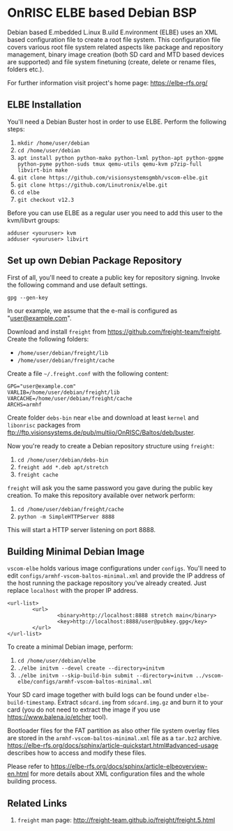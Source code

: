 OnRISC ELBE based Debian BSP
============================

Debian based E.mbedded L.inux B.uild E.nvironment (ELBE) uses an XML based
configuration file to create a root file system. This configuration file covers
various root file system related aspects like package and repository
management, binary image creation (both SD card and MTD based devices are
supported) and file system finetuning (create, delete or rename files, folders
etc.).

For further information visit project's home page: https://elbe-rfs.org/

ELBE Installation
-----------------

You'll need a Debian Buster host in order to use ELBE. Perform the following steps:

1. `mkdir /home/user/debian`
2. `cd /home/user/debian`
3. `apt install python python-mako python-lxml python-apt python-gpgme python-pyme python-suds tmux qemu-utils qemu-kvm p7zip-full libvirt-bin make`
4. `git clone https://github.com/visionsystemsgmbh/vscom-elbe.git`
5. `git clone https://github.com/Linutronix/elbe.git`
6. `cd elbe`
7. `git checkout v12.3`

Before you can use ELBE as a regular user you need to add this user to the
kvm/libvrt groups:

    adduser <youruser> kvm
    adduser <youruser> libvirt

Set up own Debian Package Repository
-----------------------------------

First of all, you'll need to create a public key for repository signing. Invoke
the following command and use default settings.

    gpg --gen-key

In our example, we assume that the e-mail is configured as "user@example.com".

Download and install `freight` from https://github.com/freight-team/freight.
Create the following folders:

* `/home/user/debian/freight/lib`
* `/home/user/debian/freight/cache`

Create a file `~/.freight.conf` with the following content:

    GPG="user@example.com"
    VARLIB=/home/user/debian/freight/lib
    VARCACHE=/home/user/debian/freight/cache
    ARCHS=armhf

Create folder `debs-bin` near `elbe` and download at least `kernel` and
`libonrisc` packages from
ftp://ftp.visionsystems.de/pub/multiio/OnRISC/Baltos/deb/buster.

Now you're ready to create a Debian repository structure using `freight`:

1. `cd /home/user/debian/debs-bin`
2. `freight add *.deb apt/stretch`
3. `freight cache`

`freight` will ask you the same password you gave during the public key
creation. To make this repository available over network perform:

1. `cd /home/user/debian/freight/cache`
2. `python -m SimpleHTTPServer 8888`

This will start a HTTP server listening on port 8888.

Building Minimal Debian Image
-----------------------------

`vscom-elbe` holds various image configurations under `configs`. You'll need to
edit `configs/armhf-vscom-baltos-minimal.xml` and provide the IP address of
the host running the package repository you've already created. Just replace
`localhost` with the proper IP address.

    <url-list>
            <url>
                    <binary>http://localhost:8888 stretch main</binary>
                    <key>http://localhost:8888/user@pubkey.gpg</key>
            </url>
    </url-list>

To create a minimal Debian image, perform:

1. `cd /home/user/debian/elbe`
2. `./elbe initvm --devel create --directory=initvm`
3. `./elbe initvm --skip-build-bin submit --directory=initvm ../vscom-elbe/configs/armhf-vscom-baltos-minimal.xml`

Your SD card image together with build logs can be found under
`elbe-build-timestamp`. Extract `sdcard.img` from `sdcard.img.gz` and burn
it to your card (you do not need to extract the image if you use
https://www.balena.io/etcher tool).

Bootloader files for the FAT partition as also other file system overlay files
are stored in the `armhf-vscom-baltos-minimal.xml` file as a `tar.bz2` archive.
https://elbe-rfs.org/docs/sphinx/article-quickstart.html#advanced-usage
describes how to access and modify these files.

Please refer to https://elbe-rfs.org/docs/sphinx/article-elbeoverview-en.html
for more details about XML configuration files and the whole building process.

Related Links
-------------

1. `freight` man page: http://freight-team.github.io/freight/freight.5.html
